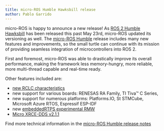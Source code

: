 ```yaml
---
title: micro-ROS Humble Hawksbill release
author: Pablo Garrido
---
```


micro-ROS is happy to announce a new release! As [ROS 2 Humble Hawksbill](https://docs.ros.org/en/humble/Releases/Release-Humble-Hawksbill.html) has been released this past May 23rd, micro-ROS updated its versioning as well. The [micro-ROS Humble](https://github.com/micro-ROS/micro_ros_setup/discussions/509) release includes many new features and improvements, so the small turtle can continue with its mission of providing seamless integration of microcontrollers into ROS 2.

First and foremost, micro-ROS was able to drastically improve its overall performance, making the framework less memory-hungry, more reliable, more multi-thread capable and real-time ready.

Other features included are:

* [new RCLC characteristics](https://discourse.ros.org/t/ros-2-humble-hawksbill-released/25729/14)
* new support for various boards: RENESAS RA Family, TI Tiva™ C Series,
* new support for numerous platforms: Platforms.IO, St STMCube, Microsoft Azure RTOS, Espressif ESP-IDF
* new [embeddedRTPS experimental RMW](https://discourse.ros.org/t/embeddedrtps-the-new-experimental-middleware-for-micro-ros/22741)
* [Micro XRCE-DDS v2.1.1](https://github.com/eProsima/Micro-XRCE-DDS/releases/tag/v2.1.1)

Find more technical information in the [micro-ROS Humble release notes](https://github.com/micro-ROS/micro_ros_setup/releases/tag/3.1.0)